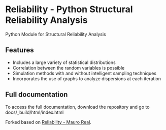 # Reliability - Python Structural Reliability Analysis

Python Module for Structural Reliability Analysis

## Features
- Includes a large variety of statistical distributions
- Correlation between the random variables is possible
- Simulation methods with and without intelligent sampling techniques
- Incorporates the use of graphs to analyze dispersions at each iteration

## Full documentation
To access the full documentation, download the repository and go to docs/_build/html/index.html

Forked based on [Reliability - Mauro Real](https://github.com/mvreal/Reliability).